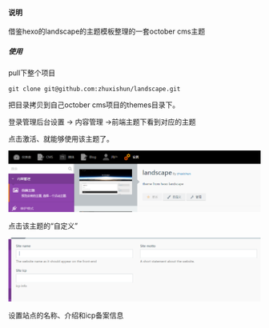 #### 说明

借鉴hexo的landscape的主题模板整理的一套october cms主题

##### 使用

pull下整个项目
```
git clone git@github.com:zhuxishun/landscape.git
```

把目录拷贝到自己october cms项目的themes目录下。

登录管理后台设置 -> 内容管理 ->前端主题下看到对应的主题

点击激活、就能够使用该主题了。

![激活](https://github.com/zhuxishun/landscape/blob/master/assets/images/backend-intro.PNG)

点击该主题的“自定义”

![自定义](https://github.com/zhuxishun/landscape/blob/master/assets/images/backend-set.PNG)

设置站点的名称、介绍和icp备案信息


